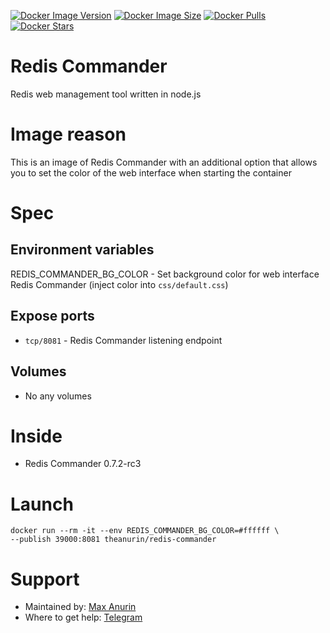 [![Docker Image Version](https://img.shields.io/docker/v/theanurin/redis-commander?sort=date&label=Version)](https://hub.docker.com/r/theanurin/redis-commander/tags)
[![Docker Image Size](https://img.shields.io/docker/image-size/theanurin/redis-commander?label=Image%20Size)](https://hub.docker.com/r/theanurin/redis-commander/tags)
[![Docker Pulls](https://img.shields.io/docker/pulls/theanurin/redis-commander?label=Pulls)](https://hub.docker.com/r/theanurin/redis-commander)
[![Docker Stars](https://img.shields.io/docker/stars/theanurin/redis-commander?label=Docker%20Stars)](https://hub.docker.com/r/theanurin/redis-commander)

# Redis Commander

Redis web management tool written in node.js

# Image reason

This is an image of Redis Commander with an additional option that allows you to set the color of the web interface when starting the container

# Spec

## Environment variables

REDIS_COMMANDER_BG_COLOR - Set background color for web interface Redis Commander (inject color into `css/default.css`)

## Expose ports

* `tcp/8081` - Redis Commander listening endpoint

## Volumes

* No any volumes

# Inside

* Redis Commander 0.7.2-rc3

# Launch

```shell
docker run --rm -it --env REDIS_COMMANDER_BG_COLOR=#ffffff \
--publish 39000:8081 theanurin/redis-commander
```

# Support

* Maintained by: [Max Anurin](https://anurin.name/)
* Where to get help: [Telegram](https://t.me/theanurin)
